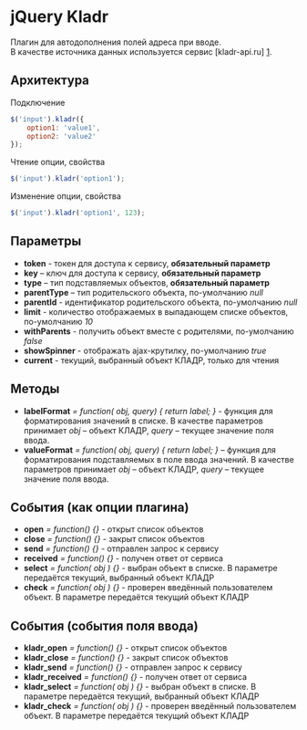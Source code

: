jQuery Kladr
================================================================================

Плагин для автодополнения полей адреса при вводе.<br>
В качестве источника данных используется сервис [kladr-api.ru] [1].

Архитектура
--------------------------------------------------------------------------------

Подключение

`````javascript
$('input').kladr({
    option1: 'value1',
    option2: 'value2'
});
`````

Чтение опции, свойства

`````javascript
$('input').kladr('option1');
`````

Изменение опции, свойства

`````javascript
$('input').kladr('option1', 123);
`````

Параметры
--------------------------------------------------------------------------------

* **token** - токен для доступа к сервису, **обязательный параметр**
* **key** – ключ для доступа к сервису, **обязательный параметр**
* **type** – тип подставляемых объектов, **обязательный параметр**
* **parentType** – тип родительского объекта, по-умолчанию *null*
* **parentId** - идентификатор родительского объекта, по-умолчанию *null*
* **limit** - количество отображаемых в выпадающем списке объектов, по-умолчанию *10*
* **withParents** - получить объект вместе с родителями, по-умолчанию *false*
* **showSpinner** - отображать ajax-крутилку, по-умолчанию *true*
* **current** - текущий, выбранный объект КЛАДР, только для чтения

Методы
--------------------------------------------------------------------------------

* **labelFormat** *= function( obj, query) { return label; }* - функция для 
форматирования значений в списке. В качестве параметров принимает *obj* – объект 
КЛАДР, *query* – текущее значение поля ввода.
* **valueFormat** *= function( obj, query) { return label; }* – функция для 
форматирования подставляемых в поле ввода значений. В качестве параметров 
принимает *obj* – объект КЛАДР, *query* – текущее значение поля ввода.

События (как опции плагина)
--------------------------------------------------------------------------------

* **open** *= function() {}* - открыт список объектов
* **close** *= function() {}* - закрыт список объектов
* **send** *= function() {}* - отправлен запрос к сервису
* **received** *= function() {}* - получен ответ от сервиса
* **select** *= function( obj ) {}* - выбран объект в списке. В параметре передаётся 
текущий, выбранный объект КЛАДР
* **check** *= function( obj ) {}* - проверен введённый пользователем объект. 
В параметре передаётся текущий объект КЛАДР

События (события поля ввода)
--------------------------------------------------------------------------------

* **kladr_open** *= function() {}* - открыт список объектов
* **kladr_close** *= function() {}* - закрыт список объектов
* **kladr_send** *= function() {}* - отправлен запрос к сервису
* **kladr_received** *= function() {}* - получен ответ от сервиса
* **kladr_select** *= function( obj ) {}* - выбран объект в списке. В параметре передаётся 
текущий, выбранный объект КЛАДР
* **kladr_check** *= function( obj ) {}* - проверен введённый пользователем объект. 
В параметре передаётся текущий объект КЛАДР










[1]: http://kladr-api.ru/        "КЛАДР API"